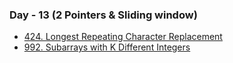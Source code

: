 ### Day - 13 (2 Pointers & Sliding window)

-   [424. Longest Repeating Character Replacement](./424_longestRepeatingCharacterReplacement.md)
-   [992. Subarrays with K Different Integers](./992_subarraysWithKDifferentIntegers.md)
